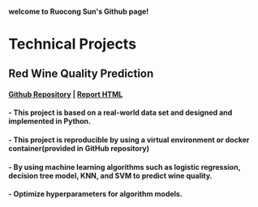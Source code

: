 #### welcome to Ruocong Sun's Github page!
# Technical Projects 
## Red Wine Quality Prediction
#### [Github Repository](https://github.com/UBC-MDS/Red-Wine-Quality-Prediction) | [Report HTML](https://github.com/sungg888/sungg888.github.io/blob/main/red_wine_quality_prediction.html) 
#### - This project is based on a real-world data set and designed and implemented in Python. 
#### - This project is reproducible by using a virtual environment or docker container(provided in GitHub repository)  
#### - By using machine learning algorithms such as logistic regression, decision tree model, KNN, and SVM to predict wine quality.
#### - Optimize hyperparameters for algorithm models.
